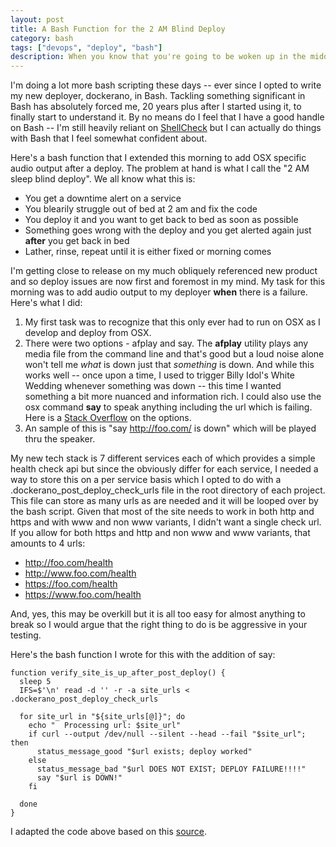 ```yaml
---
layout: post
title: A Bash Function for the 2 AM Blind Deploy
category: bash
tags: ["devops", "deploy", "bash"]
description: When you know that you're going to be woken up in the middle of the night with a new service, the smart thing is to make sure that your deploy routines take care of not only error checking but making it very obvious if there's a problem.
---
```

I'm doing a lot more bash scripting these days -- ever since I opted to write my new deployer, dockerano, in Bash.  Tackling something significant in Bash has absolutely forced me, 20 years plus after I started using it, to finally start to understand it.  By no means do I feel that I have a good handle on Bash -- I'm still heavily reliant on [ShellCheck](http://fuzzyblog.io/blog/bash/2017/07/17/improving-your-bash-scripting-with-shellcheck.html) but I can actually do things with Bash that I feel somewhat confident about.

Here's a bash function that I extended this morning to add OSX specific audio output after a deploy.  The problem at hand is what I call the "2 AM sleep blind deploy".  We all know what this is: 

* You get a downtime alert on a service
* You blearily struggle out of bed at 2 am and fix the code
* You deploy it and you want to get back to bed as soon as possible
* Something goes wrong with the deploy and you get alerted again just **after** you get back in bed
* Lather, rinse, repeat until it is either fixed or morning comes

I'm getting close to release on my much obliquely referenced new product and so deploy issues are now first and foremost in my mind. My task for this morning was to add audio output to my deployer **when** there is a failure.  Here's what I did:

1.  My first task was to recognize that this only ever had to run on OSX as I develop and deploy from OSX.
2.  There were two options - afplay and say.  The **afplay** utility plays any media file from the command line and that's good but a loud noise alone won't tell me *what* is down just that *something* is down.  And while this works well -- once upon a time, I used to trigger Billy Idol's White Wedding whenever something was down -- this time I wanted something a bit more nuanced and information rich.  I could also use the osx command **say** to speak anything including the url which is failing.  Here is a [Stack Overflow](https://superuser.com/questions/298201/how-can-i-play-a-sound-from-the-command-line-in-mac-os-x) on the options.
3.  An sample of this is "say http://foo.com/ is down" which will be played thru the speaker.

My new tech stack is 7 different services each of which provides a simple health check api but since the obviously differ for each service, I needed a way to store this on a per service basis which I opted to do with a .dockerano_post_deploy_check_urls file in the root directory of each project.  This file can store as many urls as are needed and it will be looped over by the bash script.  Given that most of the site needs to work in both http and https and with www and non www variants, I didn't want a single check url.  If you allow for both https and http and non www and www variants, that amounts to 4 urls:

* http://foo.com/health
* http://www.foo.com/health
* https://foo.com/health
* https://www.foo.com/health

And, yes, this may be overkill but it is all too easy for almost anything to break so I would argue that the right thing to do is be aggressive in your testing.

Here's the bash function I wrote for this with the addition of say:

    function verify_site_is_up_after_post_deploy() {
      sleep 5
      IFS=$'\n' read -d '' -r -a site_urls < .dockerano_post_deploy_check_urls  
  
      for site_url in "${site_urls[@]}"; do
        echo "  Processing url: $site_url"
        if curl --output /dev/null --silent --head --fail "$site_url"; then
          status_message_good "$url exists; deploy worked"
        else
          status_message_bad "$url DOES NOT EXIST; DEPLOY FAILURE!!!!"
          say "$url is DOWN!"
        fi
    
      done
    }

I adapted the code above based on this  [source](https://unix.stackexchange.com/questions/148985/how-to-get-a-response-from-any-url).